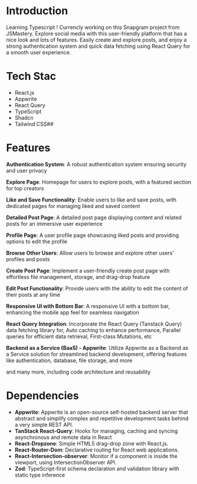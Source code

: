 # Introduction

Learning Typescript ! Currencly working on this Snapgram project from JSMastery. Explore social media with this user-friendly platform that has a nice look and lots of features. Easily create and explore posts, and enjoy a strong authentication system and quick data fetching using React Query for a smooth user experience.

#  Tech Stac

-   React.js
-   Appwrite
-   React Query
-   TypeScript
-   Shadcn
-   Tailwind CSS## 

#  Features
 **Authentication System**: A robust authentication system ensuring security and user privacy

 **Explore Page**: Homepage for users to explore posts, with a featured section for top creators

 **Like and Save Functionality**: Enable users to like and save posts, with dedicated pages for managing liked and saved content

 **Detailed Post Page**: A detailed post page displaying content and related posts for an immersive user experience

 **Profile Page**: A user profile page showcasing liked posts and providing options to edit the profile

 **Browse Other Users**: Allow users to browse and explore other users' profiles and posts

 **Create Post Page**: Implement a user-friendly create post page with effortless file management, storage, and drag-drop feature

**Edit Post Functionality**: Provide users with the ability to edit the content of their posts at any time

 **Responsive UI with Bottom Bar**: A responsive UI with a bottom bar, enhancing the mobile app feel for seamless navigation

 **React Query Integration**: Incorporate the React Query (Tanstack Query) data fetching library for, Auto caching to enhance performance, Parallel queries for efficient data retrieval, First-class Mutations, etc

 **Backend as a Service (BaaS) - Appwrite**: Utilize Appwrite as a Backend as a Service solution for streamlined backend development, offering features like authentication, database, file storage, and more

and many more, including code architecture and reusability

#  Dependencies

* **Appwrite**: Appwrite is an open-source self-hosted backend server that abstract and simplify complex and repetitive development tasks behind a very simple REST API.
* **TanStack React-Query**: Hooks for managing, caching and syncing asynchronous and remote data in React
* **React-Dropzone**: Simple HTML5 drag-drop zone with React.js.
* **React-Router-Dom**: Declarative routing for React web applications.
* **React-Intersection-observer**: Monitor if a component is inside the viewport, using IntersectionObserver API.
* **Zod**: TypeScript-first schema declaration and validation library with static type inference
